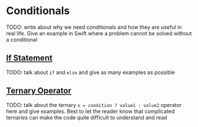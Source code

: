 # Conditionals

TODO: write about why we need conditionals and how they are useful in real life. Give an example in Swift where a problem cannot be solved without a conditional

## [If Statement](#if-statement)

TODO: talk about `if` and `else` and give as many examples as possible

## [Ternary Operator](#ternary-operator)

TODO: talk about the ternary `x = condition ? value1 : value2` operator here and give examples. Best to let the reader know that complicated ternaries can make the code quite difficult to understand and read
